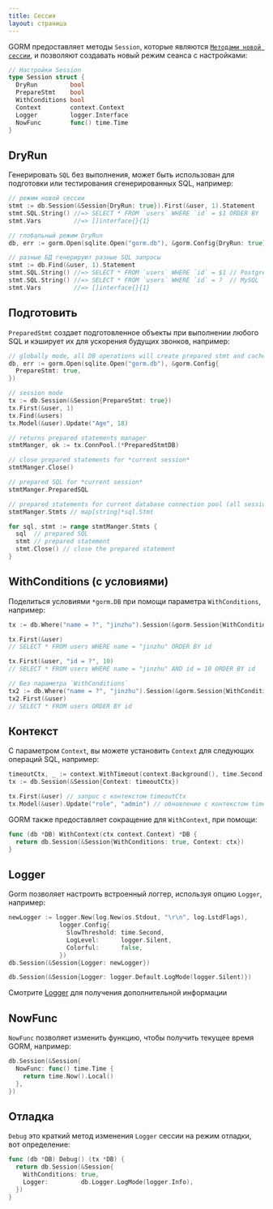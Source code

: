 ```yaml
---
title: Сессия
layout: страница
---
```


GORM предоставляет методы `Session`, которые являются [`Методами новой сессии`](method_chaining.html), и позволяют создавать новый режим сеанса с настройками:

```go
// Настройки Session
type Session struct {
  DryRun         bool
  PrepareStmt    bool
  WithConditions bool
  Context        context.Context
  Logger         logger.Interface
  NowFunc        func() time.Time
}
```

## DryRun

Генерировать `SQL` без выполнения, может быть использован для подготовки или тестирования сгенерированных SQL, например:

```go
// режим новой сессии
stmt := db.Session(&Session{DryRun: true}).First(&user, 1).Statement
stmt.SQL.String() //=> SELECT * FROM `users` WHERE `id` = $1 ORDER BY `id`
stmt.Vars         //=> []interface{}{1}

// глобальный режим DryRun
db, err := gorm.Open(sqlite.Open("gorm.db"), &gorm.Config{DryRun: true})

// разные БД генерируют разные SQL запросы
stmt := db.Find(&user, 1).Statement
stmt.SQL.String() //=> SELECT * FROM `users` WHERE `id` = $1 // PostgreSQL
stmt.SQL.String() //=> SELECT * FROM `users` WHERE `id` = ?  // MySQL
stmt.Vars         //=> []interface{}{1}
```

## Подготовить

`PreparedStmt` создает подготовленное объекты при выполнении любого SQL и кэширует их для ускорения будущих звонков, например:

```go
// globally mode, all DB operations will create prepared stmt and cache them
db, err := gorm.Open(sqlite.Open("gorm.db"), &gorm.Config{
  PrepareStmt: true,
})

// session mode
tx := db.Session(&Session{PrepareStmt: true})
tx.First(&user, 1)
tx.Find(&users)
tx.Model(&user).Update("Age", 18)

// returns prepared statements manager
stmtManger, ok := tx.ConnPool.(*PreparedStmtDB)

// close prepared statements for *current session*
stmtManger.Close()

// prepared SQL for *current session*
stmtManger.PreparedSQL

// prepared statements for current database connection pool (all sessions)
stmtManger.Stmts // map[string]*sql.Stmt

for sql, stmt := range stmtManger.Stmts {
  sql  // prepared SQL
  stmt // prepared statement
  stmt.Close() // close the prepared statement
}
```

## WithConditions (с условиями)

Поделиться условиями `*gorm.DB` при помощи параметра `WithConditions`, например:

```go
tx := db.Where("name = ?", "jinzhu").Session(&gorm.Session{WithConditions: true})

tx.First(&user)
// SELECT * FROM users WHERE name = "jinzhu" ORDER BY id

tx.First(&user, "id = ?", 10)
// SELECT * FROM users WHERE name = "jinzhu" AND id = 10 ORDER BY id

// Без параметра `WithConditions`
tx2 := db.Where("name = ?", "jinzhu").Session(&gorm.Session{WithConditions: false})
tx2.First(&user)
// SELECT * FROM users ORDER BY id
```

## Контекст

С параметром `Context`, вы можете установить `Context` для следующих операций SQL, например:

```go
timeoutCtx, _ := context.WithTimeout(context.Background(), time.Second)
tx := db.Session(&Session{Context: timeoutCtx})

tx.First(&user) // запрос с контекстом timeoutCtx
tx.Model(&user).Update("role", "admin") // обновление с контекстом timeoutCtx
```

GORM также предоставляет сокращение для `WithContext`, при помощи:

```go
func (db *DB) WithContext(ctx context.Context) *DB {
  return db.Session(&Session{WithConditions: true, Context: ctx})
}
```

## Logger

Gorm позволяет настроить встроенный логгер, используя опцию `Logger`, например:

```go
newLogger := logger.New(log.New(os.Stdout, "\r\n", log.LstdFlags),
              logger.Config{
                SlowThreshold: time.Second,
                LogLevel:      logger.Silent,
                Colorful:      false,
              })
db.Session(&Session{Logger: newLogger})

db.Session(&Session{Logger: logger.Default.LogMode(logger.Silent)})
```

Смотрите [Logger](logger.html) для получения дополнительной информации

## NowFunc

`NowFunc` позволяет изменить функцию, чтобы получить текущее время GORM, например:

```go
db.Session(&Session{
  NowFunc: func() time.Time {
    return time.Now().Local()
  },
})
```

## Отладка

`Debug` это краткий метод изменения `Logger` сессии на режим отладки, вот определение:

```go
func (db *DB) Debug() (tx *DB) {
  return db.Session(&Session{
    WithConditions: true,
    Logger:         db.Logger.LogMode(logger.Info),
  })
}
```
